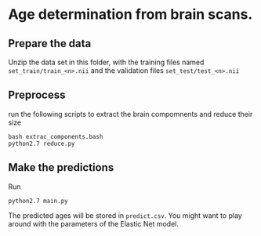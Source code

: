 # Age determination from brain scans.
## Prepare the data
Unzip the data set in this folder, with the training files named `set_train/train_<n>.nii` and the validation files `set_test/test_<n>.nii`
## Preprocess
run the following scripts to extract the brain compomnents and reduce their size
```
bash extrac_components.bash
python2.7 reduce.py
```
## Make the predictions
Run 
```
python2.7 main.py
```
The predicted ages will be stored in `predict.csv`. You might want to play around with the parameters of the Elastic Net model.
